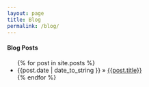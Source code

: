 ```yaml
---
layout: page
title: Blog
permalink: /blog/
---
```


<div class="container">
    <div class="row">
        <h4>Blog Posts</h4>
    </div>
    <div class="row">
        <ul class="col-md-10">
            {% for post in site.posts %}
                <li>
                    <span>{{post.date | date_to_string }}
                    </span> &raquo;
                    <a href="{{post.url}}">{{post.title}}</a>
                </li>
            {% endfor %}
        </ul>
    </div>
</div>
